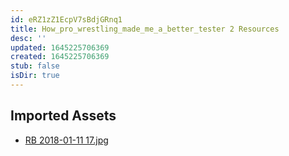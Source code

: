 ```yaml
---
id: eRZ1zZ1EcpV7sBdjGRnq1
title: How_pro_wrestling_made_me_a_better_tester 2 Resources
desc: ''
updated: 1645225706369
created: 1645225706369
stub: false
isDir: true
---
```

## Imported Assets
- [RB 2018-01-11 17.jpg](/assets/rb-2018-01-11-17.jpg)
